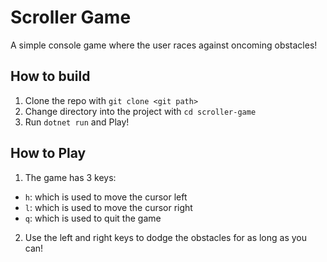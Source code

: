 # Scroller Game

A simple console game where the user races against oncoming obstacles!

## How to build

1. Clone the repo with `git clone <git path>`
2. Change directory into the project with `cd scroller-game`
3. Run `dotnet run` and Play!

## How to Play

1. The game has 3 keys:
  - `h`: which is used to move the cursor left
  - `l`: which is used to move the cursor right
  - `q`: which is used to quit the game
2. Use the left and right keys to dodge the obstacles for as long as you can!
